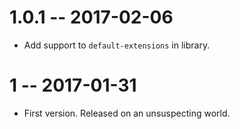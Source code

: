 # 1.0.1 -- 2017-02-06

* Add support to `default-extensions` in library.

# 1  -- 2017-01-31

* First version. Released on an unsuspecting world.
